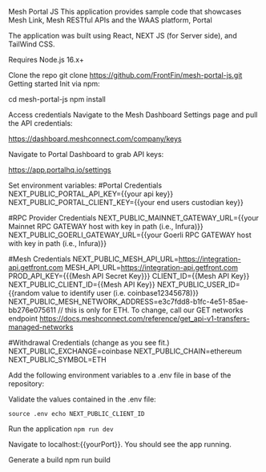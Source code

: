 Mesh Portal JS
This application provides sample code that showcases  Mesh Link, Mesh RESTful APIs and the WAAS platform, Portal

The application was built using React, NEXT JS (for Server side), and TailWind CSS.

Requires Node.js 16.x+

Clone the repo git clone https://github.com/FrontFin/mesh-portal-js.git Getting started Init via npm:

cd mesh-portal-js npm install

Access credentials
Navigate to the Mesh Dashboard Settings page and pull the API credentials:

https://dashboard.meshconnect.com/company/keys


Navigate to Portal Dashboard to grab API keys:

https://app.portalhq.io/settings

Set environment variables:
#Portal Credentials
NEXT_PUBLIC_PORTAL_API_KEY={{your api key}}
NEXT_PUBLIC_PORTAL_CLIENT_KEY={{your end users custodian key}} 

#RPC Provider Credentials
NEXT_PUBLIC_MAINNET_GATEWAY_URL={{your Mainnet RPC GATEWAY host with key in path (i.e., Infura)}}
NEXT_PUBLIC_GOERLI_GATEWAY_URL={{your Goerli RPC GATEWAY host with key in path (i.e., Infura)}}


#Mesh Credentials
NEXT_PUBLIC_MESH_API_URL=https://integration-api.getfront.com
MESH_API_URL=https://integration-api.getfront.com
PROD_API_KEY={{{Mesh API Secret Key}}}
CLIENT_ID={{Mesh API Key}}
NEXT_PUBLIC_CLIENT_ID={{Mesh API Key}}
NEXT_PUBLIC_USER_ID={{random value to identify user (i.e. coinbase12345678)}} 
NEXT_PUBLIC_MESH_NETWORK_ADDRESS=e3c7fdd8-b1fc-4e51-85ae-bb276e075611 // this is only for ETH.  To change, call our GET networks endpoint https://docs.meshconnect.com/reference/get_api-v1-transfers-managed-networks


#Withdrawal Credentials (change as you see fit.)
NEXT_PUBLIC_EXCHANGE=coinbase
NEXT_PUBLIC_CHAIN=ethereum
NEXT_PUBLIC_SYMBOL=ETH

Add the following environment variables to a .env file in base of the repository:

Validate the values contained in the .env file:

```source .env echo NEXT_PUBLIC_CLIENT_ID ```

Run the application
```npm run dev ```

Navigate to localhost:{{yourPort}}. You should see the app running.

Generate a build npm run build